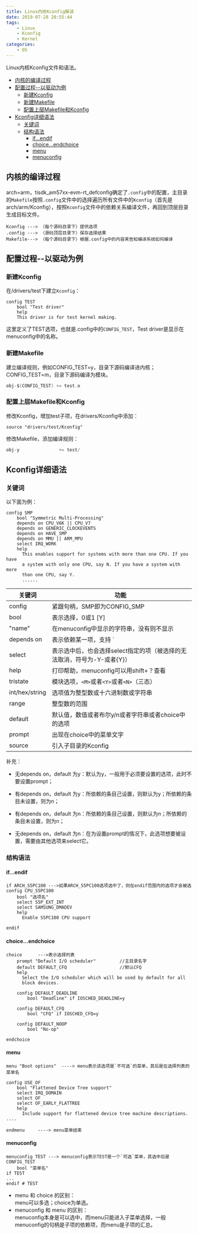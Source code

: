 ```yaml
---
title: Linux内核Kconfig解读
date: 2019-07-28 20:55:44
tags:
    - Linux
    - Kconfig
    - Kernel
categories: 
    - OS
---
```


Linux内核Kconfig文件和语法。

<!-- more -->


- [内核的编译过程](#内核的编译过程)
- [配置过程--以驱动为例](#配置过程--以驱动为例)
  - [新建Kconfig](#新建kconfig)
  - [新建Makefile](#新建makefile)
  - [配置上层Makefile和Kconfig](#配置上层makefile和kconfig)
- [Kconfig详细语法](#kconfig详细语法)
  - [关键词](#关键词)
  - [结构语法](#结构语法)
    - [if...endif](#ifendif)
    - [choice...endchoice](#choiceendchoice)
    - [menu](#menu)
    - [menuconfig](#menuconfig)
  
## 内核的编译过程
arch=arm，tisdk_am57xx-evm-rt_defconfig确定了`.config`中的配置，主目录的`Makefile`按照`.config`文件中的选择遍历所有文件中的`Kconfig`（首先是arch/arm/Kconfig），按照`Kconfig`文件中的依赖关系编译文件，再回到顶层目录生成目标文件。 
 ```
Kconfig ---> （每个源码目录下）提供选项
.config ---> （源码顶层目录下）保存选择结果
Makefile---> （每个源码目录下）根据.config中的内容来告知编译系统如何编译
```

## 配置过程--以驱动为例
### 新建Kconfig
在/drivers/test下建立`Kconfig`：
```
config TEST
    bool "Test driver"
    help
    This driver is for test kernel making.
```
这里定义了TEST选项，也就是.config中的`CONFIG_TEST`，Test driver是显示在menuconfig中的名称。
### 新建Makefile
建立编译规则，例如CONFIG_TEST=y，目录下源码编译进内核；CONFIG_TEST=m，目录下源码编译为模块。
```C
obj-$(CONFIG_TEST) += test.o
```
### 配置上层Makefile和Kconfig
修改Kconfig，增加test子项，在drivers/Kconfig中添加：
```
source "drivers/test/Kconfig"
```
修改Makefile，添加编译规则：
```C
obj-y               += test/
```
## Kconfig详细语法
### 关键词
以下面为例：
```
config SMP
	bool "Symmetric Multi-Processing"
	depends on CPU_V6K || CPU_V7
	depends on GENERIC_CLOCKEVENTS
	depends on HAVE_SMP
	depends on MMU || ARM_MPU
	select IRQ_WORK
	help
	  This enables support for systems with more than one CPU. If you have
	  a system with only one CPU, say N. If you have a system with more
	  than one CPU, say Y.
      ......
```
| 关键词         | 功能                                                                     |
| -------------- | ------------------------------------------------------------------------ |
| config         | 紧跟句柄，SMP即为CONFIG_SMP                                              |
| bool           | 表示选择，0或1 [Y]                                                       |
| "name"         | 在menuconfig中显示的字符串，没有则不显示                                 |
| depends on     | 表示依赖某一项，支持 `||` 、`&&`、`!`运算符                              |
| select         | 表示选中后，也会选择select指定的项（被选择的无法取消，符号为-Y-或者{Y}） |
| help           | 打印帮助，menuconfig可以用shift+？查看                                   |
| tristate       | 模块选项，`<M>`或者`<Y>`或者`<N>`（三态）                                      |
| int/hex/string | 选项值为整型数或十六进制数或字符串                                       |
| range          | 整型数的范围                                                             |
| default        | 默认值，数值或者布尔y/n或者字符串或者choice中的选项                      |
| prompt         | 出现在choice中的菜单文字                                                 |
| source         | 引入子目录的Kconfig                                                      |  

补充：
* 无depends on，default 为y：默认为y，一般用于必须要设置的选项，此时不要设置prompt；  

* 有depends on，default 为y：所依赖的条目己设置，则默认为y；所依赖的条目未设置，则为n；  

* 有depends on，default 为n：所依赖的条目己设置，则默认为n；所依赖的条目未设置，则为n；  

* 无depends on，default 为n：在为设置prompt的情况下，此选项想要被设置，需要由其他选项来select它。  
  
### 结构语法
#### if...endif
```
if ARCH_S5PC100 --->如果ARCH_S5PC100选项选中了，则在endif范围内的选项才会被选
config CPU_S5PC100
    bool "选项名"
    select S5P_EXT_INT
    select SAMSUNG_DMADEV
    help
      Enable S5PC100 CPU support

endif
```
#### choice...endchoice
```
choice      --->表示选择列表
    prompt "Default I/O scheduler"         //主目录名字
    default DEFAULT_CFQ                    //默认CFQ
    help
      Select the I/O scheduler which will be used by default for all
      block devices.

    config DEFAULT_DEADLINE
        bool "Deadline" if IOSCHED_DEADLINE=y 

    config DEFAULT_CFQ
        bool "CFQ" if IOSCHED_CFQ=y

    config DEFAULT_NOOP
        bool "No-op"

endchoice
```
#### menu
```
menu "Boot options"  ----> menu表示该选项是`不可选`的菜单，其后是在选择列表的菜单名

config USE_OF
    bool "Flattened Device Tree support"
    select IRQ_DOMAIN
    select OF
    select OF_EARLY_FLATTREE
    help
      Include support for flattened device tree machine descriptions.
....

endmenu     ----> menu菜单结束
```
#### menuconfig
```
menuconfig TEST ---> menuconfig表示TEST是一个`可选`菜单，其选中后是CONFIG_TEST
    bool "菜单名"
if TEST
...
endif # TEST
```
* menu 和 choice 的区别：  
menu可以多选；choice为单选。
* menuconfig 和 menu 的区别：  
menuconfig本身是可以选中，而menu只能进入子菜单选择，一般menuconfig的句柄是子项的依赖项，而menu是子项的汇总。

